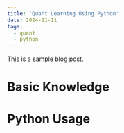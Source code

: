 ```yaml
---
title: 'Quant Learning Using Python'
date: 2024-11-11
tags:
  - quant
  - python
---
```


This is a sample blog post.

Basic Knowledge
======

Python Usage
======
